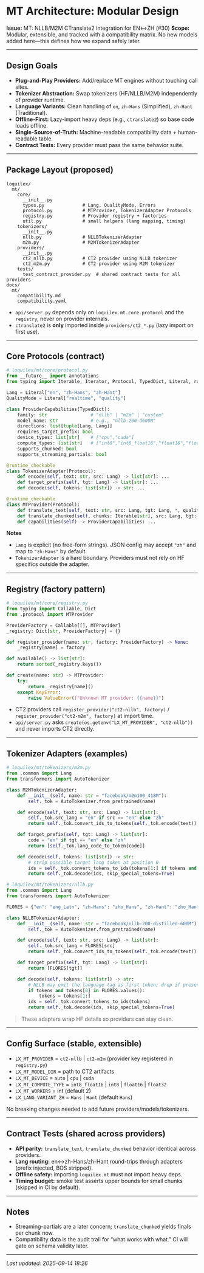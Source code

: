# MT Architecture: Modular Design

**Issue:** MT: NLLB/M2M CTranslate2 integration for EN↔ZH (#30)
**Scope:** Modular, extensible, and tracked with a compatibility matrix. No new models added here—this defines how we expand safely later.

---

## Design Goals

- **Plug-and-Play Providers:** Add/replace MT engines without touching call sites.
- **Tokenizer Abstraction:** Swap tokenizers (HF/NLLB/M2M) independently of provider runtime.
- **Language Variants:** Clean handling of `en`, `zh-Hans` (Simplified), `zh-Hant` (Traditional).
- **Offline-First:** Lazy-import heavy deps (e.g., `ctranslate2`) so base code loads offline.
- **Single-Source-of-Truth:** Machine-readable compatibility data + human-readable table.
- **Contract Tests:** Every provider must pass the same behavior suite.

---

## Package Layout (proposed)

```
loquilex/
  mt/
    core/
      __init__.py
      types.py              # Lang, QualityMode, Errors
      protocol.py           # MTProvider, TokenizerAdapter Protocols
      registry.py           # Provider registry + factories
      util.py               # small helpers (lang mapping, timing)
    tokenizers/
      __init__.py
      nllb.py               # NLLBTokenizerAdapter
      m2m.py                # M2MTokenizerAdapter
    providers/
      __init__.py
      ct2_nllb.py           # CT2 provider using NLLB tokenizer
      ct2_m2m.py            # CT2 provider using M2M tokenizer
    tests/
      test_contract_provider.py  # shared contract tests for all providers
docs/
  mt/
    compatibility.md
    compatibility.yaml
```

- `api/server.py` depends only on `loquilex.mt.core.protocol` and the `registry`, never on provider internals.
- `ctranslate2` is **only** imported inside `providers/ct2_*.py` (lazy import on first use).

---

## Core Protocols (contract)

```python
# loquilex/mt/core/protocol.py
from __future__ import annotations
from typing import Iterable, Iterator, Protocol, TypedDict, Literal, runtime_checkable

Lang = Literal["en", "zh-Hans", "zh-Hant"]
QualityMode = Literal["realtime", "quality"]

class ProviderCapabilities(TypedDict):
    family: str                # "nllb" | "m2m" | "custom"
    model_name: str            # e.g., "nllb-200-d600M"
    directions: list[tuple[Lang, Lang]]
    requires_target_prefix: bool
    device_types: list[str]    # ["cpu","cuda"]
    compute_types: list[str]   # ["int8","int8_float16","float16","float32"]
    supports_chunked: bool
    supports_streaming_partials: bool

@runtime_checkable
class TokenizerAdapter(Protocol):
    def encode(self, text: str, src: Lang) -> list[str]: ...
    def target_prefix(self, tgt: Lang) -> list[str]: ...
    def decode(self, tokens: list[str]) -> str: ...

@runtime_checkable
class MTProvider(Protocol):
    def translate_text(self, text: str, src: Lang, tgt: Lang, *, quality: QualityMode = "realtime") -> str: ...
    def translate_chunked(self, chunks: Iterable[str], src: Lang, tgt: Lang, *, quality: QualityMode = "realtime") -> Iterator[str]: ...
    def capabilities(self) -> ProviderCapabilities: ...
```

**Notes**
- `Lang` is explicit (no free-form strings). JSON config may accept `"zh"` and map to `"zh-Hans"` by default.
- `TokenizerAdapter` is a hard boundary. Providers must not rely on HF specifics outside the adapter.

---

## Registry (factory pattern)

```python
# loquilex/mt/core/registry.py
from typing import Callable, Dict
from .protocol import MTProvider

ProviderFactory = Callable[[], MTProvider]
_registry: Dict[str, ProviderFactory] = {}

def register_provider(name: str, factory: ProviderFactory) -> None:
    _registry[name] = factory

def available() -> list[str]:
    return sorted(_registry.keys())

def create(name: str) -> MTProvider:
    try:
        return _registry[name]()
    except KeyError:
        raise ValueError(f"Unknown MT provider: {{name}}")
```

- CT2 providers call `register_provider("ct2-nllb", factory)` / `register_provider("ct2-m2m", factory)` at import time.
- `api/server.py` asks `create(os.getenv("LX_MT_PROVIDER", "ct2-nllb"))` and never imports CT2 directly.

---

## Tokenizer Adapters (examples)

```python
# loquilex/mt/tokenizers/m2m.py
from .common import Lang
from transformers import AutoTokenizer

class M2MTokenizerAdapter:
    def __init__(self, name: str = "facebook/m2m100_418M"):
        self._tok = AutoTokenizer.from_pretrained(name)

    def encode(self, text: str, src: Lang) -> list[str]:
        self._tok.src_lang = "en" if src == "en" else "zh"
        return self._tok.convert_ids_to_tokens(self._tok.encode(text))

    def target_prefix(self, tgt: Lang) -> list[str]:
        code = "en" if tgt == "en" else "zh"
        return [self._tok.lang_code_to_token[code]]

    def decode(self, tokens: list[str]) -> str:
        # strip possible target lang token at position 0
        ids = self._tok.convert_tokens_to_ids(tokens[1:] if tokens and tokens[0].startswith("__") else tokens)
        return self._tok.decode(ids, skip_special_tokens=True)
```

```python
# loquilex/mt/tokenizers/nllb.py
from .common import Lang
from transformers import AutoTokenizer

FLORES = {"en": "eng_Latn", "zh-Hans": "zho_Hans", "zh-Hant": "zho_Hant"}

class NLLBTokenizerAdapter:
    def __init__(self, name: str = "facebook/nllb-200-distilled-600M"):
        self._tok = AutoTokenizer.from_pretrained(name)

    def encode(self, text: str, src: Lang) -> list[str]:
        self._tok.src_lang = FLORES[src]
        return self._tok.convert_ids_to_tokens(self._tok.encode(text))

    def target_prefix(self, tgt: Lang) -> list[str]:
        return [FLORES[tgt]]

    def decode(self, tokens: list[str]) -> str:
        # NLLB may emit the language tag as first token; drop if present
        if tokens and tokens[0] in FLORES.values():
            tokens = tokens[1:]
        ids = self._tok.convert_tokens_to_ids(tokens)
        return self._tok.decode(ids, skip_special_tokens=True)
```

> These adapters wrap HF details so providers can stay clean.

---

## Config Surface (stable, extensible)

- `LX_MT_PROVIDER` = `ct2-nllb` | `ct2-m2m` (provider key registered in `registry.py`)
- `LX_MT_MODEL_DIR` = path to CT2 artifacts
- `LX_MT_DEVICE` = `auto` | `cpu` | `cuda`
- `LX_MT_COMPUTE_TYPE` = `int8_float16` | `int8` | `float16` | `float32`
- `LX_MT_WORKERS` = int (default 2)
- `LX_LANG_VARIANT_ZH` = `Hans` | `Hant` (default `Hans`)

No breaking changes needed to add future providers/models/tokenizers.

---

## Contract Tests (shared across providers)

- **API parity:** `translate_text`, `translate_chunked` behavior identical across providers.
- **Lang routing:** en↔zh-Hans/zh-Hant round-trips through adapters (prefix injected, BOS stripped).
- **Offline safety:** importing `loquilex.mt` must not import heavy deps.
- **Timing budget:** smoke test asserts upper bounds for small chunks (skipped in CI by default).

---

## Notes

- Streaming-partials are a later concern; `translate_chunked` yields finals per chunk now.
- Compatibility data is the audit trail for “what works with what.” CI will gate on schema validity later.

---

_Last updated: 2025-09-14 18:26_
